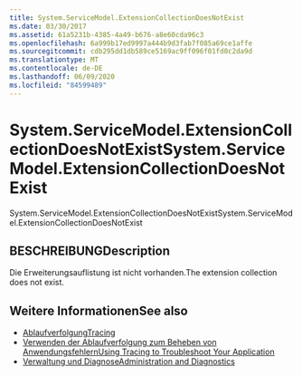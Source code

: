 ```yaml
---
title: System.ServiceModel.ExtensionCollectionDoesNotExist
ms.date: 03/30/2017
ms.assetid: 61a5231b-4385-4a49-b676-a8e60cda96c3
ms.openlocfilehash: 6a999b17ed9997a444b9d3fab7f085a69ce1affe
ms.sourcegitcommit: cdb295dd1db589ce5169ac9ff096f01fd0c2da9d
ms.translationtype: MT
ms.contentlocale: de-DE
ms.lasthandoff: 06/09/2020
ms.locfileid: "84599489"
---
```

# <a name="systemservicemodelextensioncollectiondoesnotexist"></a><span data-ttu-id="9c0d9-102">System.ServiceModel.ExtensionCollectionDoesNotExist</span><span class="sxs-lookup"><span data-stu-id="9c0d9-102">System.ServiceModel.ExtensionCollectionDoesNotExist</span></span>
<span data-ttu-id="9c0d9-103">System.ServiceModel.ExtensionCollectionDoesNotExist</span><span class="sxs-lookup"><span data-stu-id="9c0d9-103">System.ServiceModel.ExtensionCollectionDoesNotExist</span></span>  
  
## <a name="description"></a><span data-ttu-id="9c0d9-104">BESCHREIBUNG</span><span class="sxs-lookup"><span data-stu-id="9c0d9-104">Description</span></span>  
 <span data-ttu-id="9c0d9-105">Die Erweiterungsauflistung ist nicht vorhanden.</span><span class="sxs-lookup"><span data-stu-id="9c0d9-105">The extension collection does not exist.</span></span>  
  
## <a name="see-also"></a><span data-ttu-id="9c0d9-106">Weitere Informationen</span><span class="sxs-lookup"><span data-stu-id="9c0d9-106">See also</span></span>

- [<span data-ttu-id="9c0d9-107">Ablaufverfolgung</span><span class="sxs-lookup"><span data-stu-id="9c0d9-107">Tracing</span></span>](index.md)
- [<span data-ttu-id="9c0d9-108">Verwenden der Ablaufverfolgung zum Beheben von Anwendungsfehlern</span><span class="sxs-lookup"><span data-stu-id="9c0d9-108">Using Tracing to Troubleshoot Your Application</span></span>](using-tracing-to-troubleshoot-your-application.md)
- [<span data-ttu-id="9c0d9-109">Verwaltung und Diagnose</span><span class="sxs-lookup"><span data-stu-id="9c0d9-109">Administration and Diagnostics</span></span>](../index.md)
